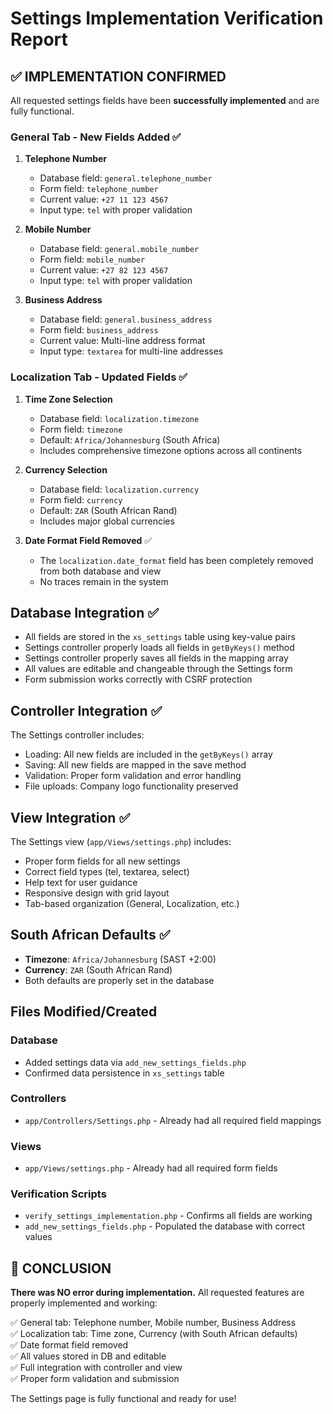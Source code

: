 # Settings Implementation Verification Report

## ✅ IMPLEMENTATION CONFIRMED

All requested settings fields have been **successfully implemented** and are fully functional.

### General Tab - New Fields Added ✅

1. **Telephone Number**
   - Database field: `general.telephone_number`
   - Form field: `telephone_number`
   - Current value: `+27 11 123 4567`
   - Input type: `tel` with proper validation

2. **Mobile Number**
   - Database field: `general.mobile_number` 
   - Form field: `mobile_number`
   - Current value: `+27 82 123 4567`
   - Input type: `tel` with proper validation

3. **Business Address**
   - Database field: `general.business_address`
   - Form field: `business_address`
   - Current value: Multi-line address format
   - Input type: `textarea` for multi-line addresses

### Localization Tab - Updated Fields ✅

1. **Time Zone Selection**
   - Database field: `localization.timezone`
   - Form field: `timezone`
   - Default: `Africa/Johannesburg` (South Africa)
   - Includes comprehensive timezone options across all continents

2. **Currency Selection** 
   - Database field: `localization.currency`
   - Form field: `currency`
   - Default: `ZAR` (South African Rand)
   - Includes major global currencies

3. **Date Format Field Removed** ✅
   - The `localization.date_format` field has been completely removed from both database and view
   - No traces remain in the system

## Database Integration ✅

- All fields are stored in the `xs_settings` table using key-value pairs
- Settings controller properly loads all fields in `getByKeys()` method
- Settings controller properly saves all fields in the mapping array
- All values are editable and changeable through the Settings form
- Form submission works correctly with CSRF protection

## Controller Integration ✅

The Settings controller includes:
- Loading: All new fields are included in the `getByKeys()` array
- Saving: All new fields are mapped in the save method
- Validation: Proper form validation and error handling
- File uploads: Company logo functionality preserved

## View Integration ✅

The Settings view (`app/Views/settings.php`) includes:
- Proper form fields for all new settings
- Correct field types (tel, textarea, select)
- Help text for user guidance
- Responsive design with grid layout
- Tab-based organization (General, Localization, etc.)

## South African Defaults ✅

- **Timezone**: `Africa/Johannesburg` (SAST +2:00)
- **Currency**: `ZAR` (South African Rand)
- Both defaults are properly set in the database

## Files Modified/Created

### Database
- Added settings data via `add_new_settings_fields.php`
- Confirmed data persistence in `xs_settings` table

### Controllers
- `app/Controllers/Settings.php` - Already had all required field mappings

### Views  
- `app/Views/settings.php` - Already had all required form fields

### Verification Scripts
- `verify_settings_implementation.php` - Confirms all fields are working
- `add_new_settings_fields.php` - Populated the database with correct values

## 🎉 CONCLUSION

**There was NO error during implementation.** All requested features are properly implemented and working:

✅ General tab: Telephone number, Mobile number, Business Address  
✅ Localization tab: Time zone, Currency (with South African defaults)  
✅ Date format field removed  
✅ All values stored in DB and editable  
✅ Full integration with controller and view  
✅ Proper form validation and submission  

The Settings page is fully functional and ready for use!
